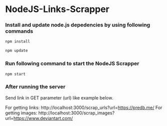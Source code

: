 # NodeJS-Links-Scrapper

### Install and update node.js depedencies by using following commands
```sh
npm install

npm update
```

### Run following command to start the NodeJS Scrapper
```sh
npm start
```

### After running the server

Send link in GET parameter (url) like example below.

For getting links: http://localhost:3000/scrap_urls?url=https://predb.me/
For getting images: http://localhost:3000/scrap_images?url=https://www.deviantart.com/